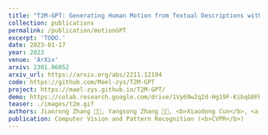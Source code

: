 ```yaml
---
title: "T2M-GPT: Generating Human Motion from Textual Descriptions with Discrete Representations"
collection: publications
permalink: /publication/motionGPT
excerpt: 'TODO.'
date: 2023-01-17
year: 2023
venue: 'ArXiv'
arxiv: 2301.06052
arxiv_url: https://arxiv.org/abs/2211.12194
code: https://github.com/Mael-zys/T2M-GPT
project: https://mael-zys.github.io/T2M-GPT/
demo: https://colab.research.google.com/drive/1Vy69w2q2d-Hg19F-KibqG0FRdpSj3L4O?usp=sharing
teaser: ./images/t2m.gif
authors: Jianrong Zhang 🧑‍💻, Yangsong Zhang 🧑‍💻, <b>Xiaodong Cun</b>, <a href='https://scholar.google.com/citations?user=o31BPFsAAAAJ&hl=en'>Shaoli Huang</a>, <a href='https://yzhang2016.github.io/'>Yong Zhang</a>, Hongwei Zhao, Hongtao Lu, <a href='https://xishen0220.github.io/'>Xi Shen 📮</a>
publication: Computer Vision and Pattern Recognition (<b>CVPR</b>)
---
```


<!-- This paper is about the number 3. The number 4 is left for future work. -->

<!-- [Download paper here](http://academicpages.github.io/files/paper3.pdf) -->
